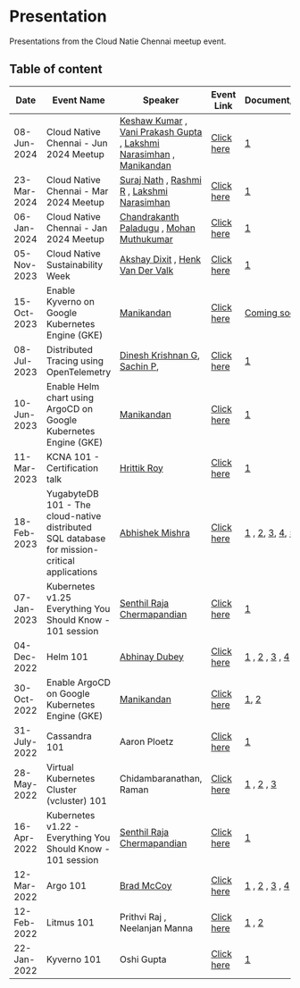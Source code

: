 # Presentation
Presentations from the Cloud Natie Chennai meetup event.

## Table of content

| Date  | Event Name | Speaker | Event Link | Document/Presentation |
| --- | --- | --- | --- | --- |
| 08-Jun-2024 | Cloud Native Chennai - Jun 2024 Meetup | [Keshaw Kumar](https://www.linkedin.com/in/keshawk/) , [Vani Prakash Gupta](https://www.linkedin.com/in/vani-gupta-01/) , [Lakshmi Narasimhan](https://www.linkedin.com/in/lakshminp/) , [Manikandan](https://www.linkedin.com/in/manikandank276/) | [Click here](https://community.cncf.io/events/details/cncf-chennai-presents-cloud-native-chennai-jun-2024-meetup/) | [1](https://github.com/CNChennai/presentation/tree/master/08-Jun-2024%20-%20Cloud%20Native%20Chennai%20-%20Jun%202024%20Meetup) |
| 23-Mar-2024 | Cloud Native Chennai - Mar 2024 Meetup | [Suraj Nath](https://twitter.com/electron0zero) , [Rashmi R](https://twitter.com/Rashmi_Ram) , [Lakshmi Narasimhan](https://twitter.com/lakshminp) | [Click here](https://community.cncf.io/events/details/cncf-chennai-presents-cloud-native-chennai-mar-2024-meetup/) | [1](https://github.com/CNChennai/presentation/tree/master/23-Mar-2024%20-%20Cloud%20Native%20Chennai%20-%20Mar%202024%20Meetup) |
| 06-Jan-2024 | Cloud Native Chennai - Jan 2024 Meetup | [Chandrakanth Paladugu](https://twitter.com/ChanduP_11) , [Mohan Muthukumar](https://twitter.com/extrasalt1) | [Click here](https://community.cncf.io/events/details/cncf-chennai-presents-cloud-native-chennai-jan-2024-meetup/) | [1](https://github.com/CNChennai/presentation/tree/master/06-Jan-2024%20-%20Cloud%20Native%20Chennai%20-%20Jan%202024%20Meetup) |
| 05-Nov-2023 | Cloud Native Sustainability Week | [Akshay Dixit](https://twitter.com/kustonaut) , [Henk Van Der Valk](https://twitter.com/HenkvanderValk) | [Click here](https://community.cncf.io/events/details/cncf-chennai-presents-cloud-native-sustainability-week/) | [1](https://github.com/CNChennai/presentation/tree/master/05-Nov-2023%20-%20Cloud%20Native%20Sustainability%20Week) |
| 15-Oct-2023 | Enable Kyverno on Google Kubernetes Engine (GKE) | [Manikandan](https://twitter.com/manikandank276) | [Click here](https://community.cncf.io/events/details/cncf-chennai-presents-enable-kyverno-on-google-kubernetes-engine-gke/) | [Coming soon]() |
| 08-Jul-2023 | Distributed Tracing using OpenTelemetry | [Dinesh Krishnan G](https://twitter.com/GDineshKrishna), [Sachin P](https://twitter.com/sachinpmenon),  | [Click here](https://community.cncf.io/events/details/cncf-chennai-presents-distributed-tracing-using-opentelemetry/) | [1](https://github.com/CNChennai/presentation/blob/master/08-Jul-2023%20-%20Distributed%20Tracing%20using%20OpenTelemetry.pdf) |
| 10-Jun-2023 | Enable Helm chart using ArgoCD on Google Kubernetes Engine (GKE) | [Manikandan](https://twitter.com/manikandank276) | [Click here](https://community.cncf.io/events/details/cncf-chennai-presents-enable-helm-chart-using-argocd-on-google-kubernetes-engine-gke/) | [1](https://manikandank276.hashnode.dev/how-to-deploy-helm-chart-on-google-kubernetes-engine-gke-using-argocd) |
| 11-Mar-2023 | KCNA 101 - Certification talk | [Hrittik Roy](https://twitter.com/hrittikhere) | [Click here](https://community.cncf.io/events/details/cncf-chennai-presents-kcna-101-certification-talk/) | [1](https://github.com/CNChennai/presentation/blob/master/11-Mar-2023%20-%20KCNA%20101.pdf) |
| 18-Feb-2023 | YugabyteDB 101 - The cloud-native distributed SQL database for mission-critical applications | [Abhishek Mishra](https://twitter.com/StalwartCoder) | [Click here](https://community.cncf.io/events/details/cncf-chennai-presents-yugabytedb-101-the-cloud-native-distributed-sql-database-for-mission-critical-applications/) | [1](https://docs.yugabyte.com/preview/quick-start/docker/) , [2](https://gist.github.com/abhishekmishragithub/ccb30de96e769fc916975a6804a260fa), [3](https://docs.yugabyte.com/preview/quick-start/docker/), [4](https://slides.com/abhishek-mishra/distributed-databases), [5](https://dev.to/yugabyte/is-cosmosdb-a-new-sql-database-is-citusdb-a-distributed-sql-did-hyperscale-vanished-in-the-hyperspace-472d) , [6](https://www.yugabyte.com/voyager/), [7](https://github.com/yugabyte/yb-voyager) , [8](docs.yugabyte.com/preview/architecture/) |
| 07-Jan-2023 | Kubernetes v1.25 Everything You Should Know - 101 session | [Senthil Raja Chermapandian](https://github.com/senthilrch) | [Click here](https://community.cncf.io/events/details/cncf-chennai-presents-kubernetes-v125-everything-you-should-know-101-session/) | [1](https://github.com/CNChennai/presentation/blob/master/07-Jan-2023%20-%20Kubernetes%20v1.25.pdf) |
| 04-Dec-2022 | Helm 101| [Abhinay Dubey](https://github.com/Abhinav-26) | [Click here](https://community.cncf.io/events/details/cncf-chennai-presents-helm-101/) | [1](https://github.com/Abhinav-26/your-first-helm-chart) , [2](https://devtron.ai/blog/the-ultimate-kubernetes-dashboard-for-helm/) , [3](https://github.com/devtron-labs/devtron) , [4](https://dev.to/abhinavd26/all-about-helm-the-k8s-package-manager-2gmj) |
| 30-Oct-2022 | Enable ArgoCD on Google Kubernetes Engine (GKE) | [Manikandan](https://twitter.com/manikandank276) | [Click here](https://community.cncf.io/events/details/cncf-chennai-presents-enable-argocd-on-google-kubernetes-engine-gke/) | [1](https://manikandank276.hashnode.dev/how-to-deploy-argocd-on-google-kubernetes-engine-gke), [2](https://manikandank276.hashnode.dev/how-to-configure-google-kubernetes-engine-gke-using-argocd) |
| 31-July-2022 | Cassandra 101 | Aaron Ploetz | [Click here](https://community.cncf.io/events/details/cncf-chennai-presents-cassandra-101/) | [1](https://github.com/datastaxdevs/workshop-intro-to-cassandra/blob/master/slides/Presentation.pdf) |
| 28-May-2022  | Virtual Kubernetes Cluster (vcluster) 101 |  Chidambaranathan, Raman | [Click here](https://community.cncf.io/events/details/cncf-chennai-presents-virtual-kubernetes-cluster-101/) | [1](https://github.com/kcdchennai/workshops/blob/main/vcluster-101/presentation/KCD_virtual_kubernetes_cluster.pptx) , [2](https://github.com/kcdchennai/workshops/tree/main/vcluster-101) , [3](https://www.vcluster.com/docs/what-are-virtual-clusters) |
| 16-Apr-2022  | Kubernetes v1.22 - Everything You Should Know - 101 session |  [Senthil Raja Chermapandian](https://github.com/senthilrch) | [Click here](https://community.cncf.io/events/details/cncf-chennai-presents-kubernetes-v122-everything-you-should-know-101-session/) | [1](https://github.com/CNChennai/presentation/blob/master/16-Apr-2022-Kubernetes%20v1.22.pdf) |
| 12-Mar-2022 | Argo 101 | [Brad McCoy]( https://github.com/bradmccoydev) | [Click here](https://community.cncf.io/events/details/cncf-chennai-presents-argo-101/) | [1](https://www.weave.works/technologies/gitops/) , [2](https://github.com/bradmccoydev/argo-demo/blob/main/.github/workflows/ci.yml) , [3](https://github.com/bitnami-labs/sealed-secrets) , [4](https://github.com/bradmccoydev/mentoring) , [5](https://argoproj.github.io/) , [6](https://github.com/cello-proj/cello) |
| 12-Feb-2022 | Litmus 101 | Prithvi Raj , Neelanjan Manna | [Click here](https://community.cncf.io/events/details/cncf-chennai-presents-litmus-101/) | [1](github.com/litmuschaos/litmus) , [2](docs.litmuschaos.io) |
| 22-Jan-2022 | Kyverno 101 | Oshi Gupta | [Click here](https://community.cncf.io/events/details/cncf-chennai-presents-kyverno-101/) | [1](https://cloudyuga.guru/hands_on_lab/kyverno-introduction/) |
